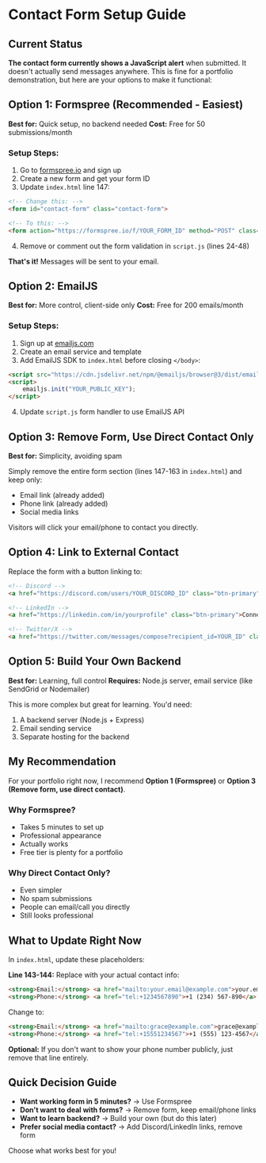 # Contact Form Setup Guide

## Current Status

**The contact form currently shows a JavaScript alert** when submitted. It doesn't actually send messages anywhere. This is fine for a portfolio demonstration, but here are your options to make it functional:

## Option 1: Formspree (Recommended - Easiest)

**Best for:** Quick setup, no backend needed
**Cost:** Free for 50 submissions/month

### Setup Steps:

1. Go to [formspree.io](https://formspree.io/) and sign up
2. Create a new form and get your form ID
3. Update `index.html` line 147:

```html
<!-- Change this: -->
<form id="contact-form" class="contact-form">

<!-- To this: -->
<form action="https://formspree.io/f/YOUR_FORM_ID" method="POST" class="contact-form">
```

4. Remove or comment out the form validation in `script.js` (lines 24-48)

**That's it!** Messages will be sent to your email.

## Option 2: EmailJS

**Best for:** More control, client-side only
**Cost:** Free for 200 emails/month

### Setup Steps:

1. Sign up at [emailjs.com](https://www.emailjs.com/)
2. Create an email service and template
3. Add EmailJS SDK to `index.html` before closing `</body>`:

```html
<script src="https://cdn.jsdelivr.net/npm/@emailjs/browser@3/dist/email.min.js"></script>
<script>
    emailjs.init("YOUR_PUBLIC_KEY");
</script>
```

4. Update `script.js` form handler to use EmailJS API

## Option 3: Remove Form, Use Direct Contact Only

**Best for:** Simplicity, avoiding spam

Simply remove the entire form section (lines 147-163 in `index.html`) and keep only:
- Email link (already added)
- Phone link (already added)
- Social media links

Visitors will click your email/phone to contact you directly.

## Option 4: Link to External Contact

Replace the form with a button linking to:

```html
<!-- Discord -->
<a href="https://discord.com/users/YOUR_DISCORD_ID" class="btn-primary">Message me on Discord</a>

<!-- LinkedIn -->
<a href="https://linkedin.com/in/yourprofile" class="btn-primary">Connect on LinkedIn</a>

<!-- Twitter/X -->
<a href="https://twitter.com/messages/compose?recipient_id=YOUR_ID" class="btn-primary">DM on Twitter</a>
```

## Option 5: Build Your Own Backend

**Best for:** Learning, full control
**Requires:** Node.js server, email service (like SendGrid or Nodemailer)

This is more complex but great for learning. You'd need:
1. A backend server (Node.js + Express)
2. Email sending service
3. Separate hosting for the backend

## My Recommendation

For your portfolio right now, I recommend **Option 1 (Formspree)** or **Option 3 (Remove form, use direct contact)**.

### Why Formspree?
- Takes 5 minutes to set up
- Professional appearance
- Actually works
- Free tier is plenty for a portfolio

### Why Direct Contact Only?
- Even simpler
- No spam submissions
- People can email/call you directly
- Still looks professional

## What to Update Right Now

In `index.html`, update these placeholders:

**Line 143-144:** Replace with your actual contact info:
```html
<strong>Email:</strong> <a href="mailto:your.email@example.com">your.email@example.com</a>
<strong>Phone:</strong> <a href="tel:+1234567890">+1 (234) 567-890</a>
```

Change to:
```html
<strong>Email:</strong> <a href="mailto:grace@example.com">grace@example.com</a>
<strong>Phone:</strong> <a href="tel:+15551234567">+1 (555) 123-4567</a>
```

**Optional:** If you don't want to show your phone number publicly, just remove that line entirely.

## Quick Decision Guide

- **Want working form in 5 minutes?** → Use Formspree
- **Don't want to deal with forms?** → Remove form, keep email/phone links
- **Want to learn backend?** → Build your own (but do this later)
- **Prefer social media contact?** → Add Discord/LinkedIn links, remove form

Choose what works best for you!
